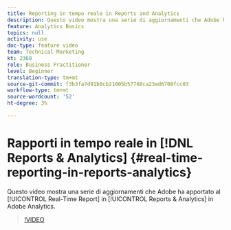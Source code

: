 ```yaml
---
title: Reporting in tempo reale in Reports and Analytics
description: Questo video mostra una serie di aggiornamenti che Adobe ha apportato al rapporto in tempo reale in Reports & Analytics in Adobe Analytics.
feature: Analytics Basics
topics: null
activity: use
doc-type: feature video
team: Technical Marketing
kt: 2360
role: Business Practitioner
level: Beginner
translation-type: tm+mt
source-git-commit: f3b3fa7d91b0cb21005b57768ca23ed6700fcc03
workflow-type: tm+mt
source-wordcount: '52'
ht-degree: 3%

---
```



# Rapporti in tempo reale in [!DNL Reports & Analytics] {#real-time-reporting-in-reports-analytics}

Questo video mostra una serie di aggiornamenti che Adobe ha apportato al [!UICONTROL Real-Time Report] in [!UICONTROL Reports & Analytics] in Adobe Analytics.

>[!VIDEO](https://video.tv.adobe.com/v/25454/?quality=12)
